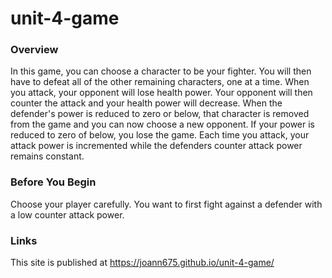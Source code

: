 # unit-4-game

### Overview

In this game, you can choose a character to be your fighter. You will then have to defeat
all of the other remaining characters, one at a time. 
When you attack, your opponent will lose health power. Your opponent will then counter the 
attack and your health power will decrease. When the defender's power is reduced to zero or
below, that character is removed from the game and you can now choose a new opponent.
If your power is reduced to zero of below, you lose the game.
Each time you attack, your attack power is incremented while the defenders counter attack power
remains constant.



### Before You Begin

Choose your player carefully. You want to first fight against a defender with a low counter
attack power. 

### Links

This site is published at https://joann675.github.io/unit-4-game/

